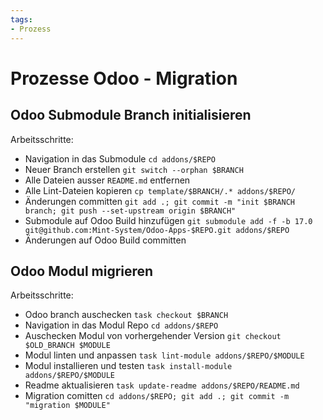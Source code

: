 ```yaml
---
tags:
- Prozess
---
```

# Prozesse Odoo - Migration

## Odoo Submodule Branch initialisieren

Arbeitsschritte:
* Navigation in das Submodule `cd addons/$REPO`
* Neuer Branch erstellen `git switch --orphan $BRANCH`
* Alle Dateien ausser `README.md` entfernen
* Alle Lint-Dateien kopieren `cp template/$BRANCH/.* addons/$REPO/`
* Änderungen committen `git add .; git commit -m "init $BRANCH branch; git push --set-upstream origin $BRANCH"`
* Submodule auf Odoo Build hinzufügen `git submodule add -f -b 17.0 git@github.com:Mint-System/Odoo-Apps-$REPO.git addons/$REPO`
* Änderungen auf Odoo Build committen
## Odoo Modul migrieren

Arbeitsschritte:
* Odoo branch auschecken `task checkout $BRANCH`
* Navigation in das Modul Repo `cd addons/$REPO`
* Auschecken Modul von vorhergehender Version `git checkout $OLD_BRANCH $MODULE`
* Modul linten und anpassen `task lint-module addons/$REPO/$MODULE`
* Modul installieren und testen `task install-module addons/$REPO/$MODULE`
* Readme aktualisieren `task update-readme addons/$REPO/README.md`
* Migration comitten `cd addons/$REPO; git add .; git commit -m "migration $MODULE"`

